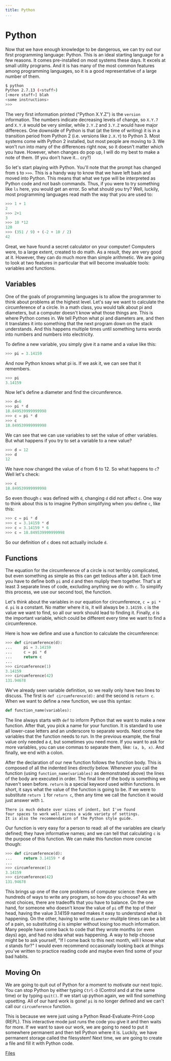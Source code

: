 ```yaml
---
title: Python
...
```


# Python

Now that we have enough knowledge to be dangerous, we can try out our first
programming language: Python. This is an ideal starting language for a few
reasons. It comes pre-installed on most systems these days. It excels at small
utility programs. And it is has many of the most common features among
programming languages, so it is a good representative of a large number of them.

```bash
$ python
Python 2.7.13 (<stuff>)
[<more stuff>] blah
<some instructions>
>>>
```

The very first information printed ("Python X.Y.Z") is the ``version``
information. The numbers indicate decreasing levels of change, so ``X.Y.7`` and
``X.Y.8`` would be very similar, while ``2.Y.Z`` and ``3.Y.Z`` would have major
differeces.  One downside of Python is that (at the time of writing) it is in a
transition period from Python 2 (i.e. versions like ``2.X.Y``) to Python 3. 
Most systems come with Python 2 installed, but most people are moving to
3. We won't run into many of the differences right now, so it doesn't matter
which you have. However, when changes do pop up, I will do my best to make a
note of them. (If you don't have it... cry?)

So let's start playing with Python. You'll note that the prompt has changed
from `$` to `>>>`. This is a handy way to know that we have left bash and
moved into Python. This means that what we type will be interpreted as Python
code and not bash commands. Thus, if you were to try something like ``ls`` here,
you would get an error. So what should you try? Well, luckily, most programming
languages read math the way that you are used to:

```python
>>> 1 + 1
2
>>> 2+1
3
>>> 10 *12
120
>>> (351 / 9) + (-2 + 10 / 2)
42
```

Great, we have found a secret calculator on your computer! Computers were, to
a large extent, created to do math. As a result, they are very good at it.
However, they can do much more than simple arithmetic. We are going to look at
two features in particular that will become invaluable tools: variables and
functions. 

## Variables

One of the goals of programming languages is to allow the programmer to think
about problems at the highest level. Let's say we want to calculate the
circumference of a circle. In a math class, you would talk about pi and
diameters, but a computer doesn't know what those things are. This is where
Python comes in. We tell Python what pi and diameters are, and then it
translates it into something that the next program down on the stack
understands. And this happens multiple times until something turns words into
numbers and numbers into electricity.

To define a new variable, you simply give it a name and a value like this:

```python
>>> pi = 3.14159
```

And now Python knows what pi is. If we ask it, we can see that it remembers.

```python
>>> pi
3.14159
```

Now let's define a diameter and find the circumference.

```python
>>> d=6
>>> pi * d
18.849539999999998
>>> c = pi * d
>>> c
18.849539999999998
```

We can see that we can use variables to set the value of other variables. But
what happens if you try to set a variable to a new value?

```python
>>> d = 12
>>> d
12
```

We have now changed the value of `d` from 6 to 12. So what happens to `c`?
Well let's check:

```python
>>> c
18.849539999999998
```

So even though `c` was defined with `d`, changing `d` did not affect
`c`. One way to think about this is to imagine Python simplifying when you
define `c`, like this:

```python
>>> c = pi * d
>>> c = 3.14159 * d
>>> c = 3.14159 * 6
>>> c = 18.849539999999998
```

So our definition of `c` does not actually include `d`.

## Functions

The equation for the circumference of a circle is not terribly complicated, but
even something as simple as this can get tedious after a bit. Each time you have
to define both `pi` and `d` and then muliply them together. That's at least
3 separate lines of code, excluding anything we do with `c`. To simplify this
process, we use our second tool, the function.

Let's think about the variables in our equation for circumference, `c = pi *
d`. `pi` is a constant. No matter where it is, it will always be `3.14159`.
`c` is the value we want to find, so all our work should lead to finding it.
Finally, `d` is the important variable, which could be different every time
we want to find a circumference.

Here is how we define and use a function to calculate the circumference:

```python
>>> def circumference(d):
...     pi = 3.14159
...     c = pi * d
...     return c
...
>>> circumference(1)
3.14159
>>> circumference(42)
131.94678
```

We've already seen variable definition, so we really only have two lines to
discuss. The first is `def circumference(d):` and the second is `return c`.
When we want to define a new function, we use this syntax:

```python
def function_name(variables):
```

The line always starts with `def` to inform Python that we want to make a new
function. After that, you pick a name for your function. It is standard to use
all lower-case letters and an underscore to separate words. Next come the
variables that the function needs to run. In the previous example, the final
value only needed a `d`, but sometimes you need more. If you want to ask for
more variables, you can use commas to separate them, like: `(a, b, x)`.
And finally, we end with a colon.

After the declaration of our new function follows the function body. This is
composed of all the indented lines directly below. Whenever you call the
function (using `function_name(variables)` as demonstrated above) the lines of
the body are executed in order. The final line of the body is something we
haven't seen before. `return` is a special keyword used within functions. In
short, it says what the value of the function is going to be.  If we were to
substitute `return 1` for `return c`, then any time we call the function it
would just answer with `1`.

```note
There is much debate over sizes of indent, but I've found
four spaces to work well across a wide variety of settings.
It is also the recommendation of the Python style guide.
```

Our function is very easy for a person to read: all of the variables are clearly
defined; they have informative names; and we can tell that calculating ``c`` is
the purpose of this function. We can make this function more concise though:

```python
>>> def circumference(d):
...     return 3.14159 * d
...
>>> circumference(1)
3.14159
>>> circumference(42)
131.94678
```

This brings up one of the core problems of computer science: there are hundreds
of ways to write any program, so how do you choose? As with most choices, there
are tradeoffs that you have to balance. On the one hand, for someone who doesn't
know the value of `pi` off the top of their head, having the value 3.14159
named makes it easy to understand what is happening. On the other, having to
write `diameter` mulitple times can be a bit of a pain, so substituting `d`
is simpler without losing too much information. Many people have come back to
code that they wrote months (or even days) ago, and had no idea what was
happening. A way to help choose might be to ask yourself, "If I come back to
this next month, will I know what `d` stands for?" I would even recommend
occasionally looking back at things you've written to practice reading code and
maybe even find some of your bad habits.

## Moving On

We are going to quit out of Python for a moment to motivate our next topic.
You can stop Python by either typing `Ctrl-D` (Control and d at the same
time) or by typing `quit()`. If we start up python again, we will find
something upsetting. All of our hard work is gone! `pi` is no longer defined
and we can't call our `circumference` function. 

This is because we were just using a Python Read-Evaluate-Print-Loop (REPL).
This interactive mode just runs the code you give it and then waits for more.
If we want to save our work, we are going to need to put it somewhere permanent
and then tell Python where it is. Luckily, we have permanent storage called the
filesystem! Next time, we are going to create a file and fill it with Python
code.

[Files](4-files.html)
